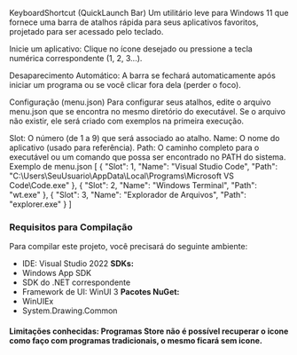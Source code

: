 KeyboardShortcut (QuickLaunch Bar)
Um utilitário leve para Windows 11 que fornece uma barra de atalhos rápida para seus aplicativos favoritos, projetado para ser acessado pelo teclado.




Inicie um aplicativo: Clique no ícone desejado ou pressione a tecla numérica correspondente (1, 2, 3...).

Desaparecimento Automático: A barra se fechará automaticamente após iniciar um programa ou se você clicar fora dela (perder o foco).

Configuração (menu.json)
Para configurar seus atalhos, edite o arquivo menu.json que se encontra no mesmo diretório do executável. Se o arquivo não existir, ele será criado com exemplos na primeira execução.

Slot: O número (de 1 a 9) que será associado ao atalho.
Name: O nome do aplicativo (usado para referência).
Path: O caminho completo para o executável ou um comando que possa ser encontrado no PATH do sistema.
Exemplo de menu.json
[
  {
    "Slot": 1,
    "Name": "Visual Studio Code",
    "Path": "C:\\Users\\SeuUsuario\\AppData\\Local\\Programs\\Microsoft VS Code\\Code.exe"
  },
  {
    "Slot": 2,
    "Name": "Windows Terminal",
    "Path": "wt.exe"
  },
  {
    "Slot": 3,
    "Name": "Explorador de Arquivos",
    "Path": "explorer.exe"
  }
]


### Requisitos para Compilação
Para compilar este projeto, você precisará do seguinte ambiente:
- IDE: Visual Studio 2022
**SDKs:**
- Windows App SDK
- SDK do .NET correspondente
- Framework de UI: WinUI 3
**Pacotes NuGet:**
- WinUIEx
- System.Drawing.Common


#### Limitações conhecidas: Programas Store não é possível recuperar o icone como faço com programas tradicionais, o mesmo ficará sem icone.
